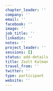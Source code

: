 ```yaml
---
chapter_leader: ''
company: ''
email: ''
facebook: ''
image: ''
job_title: ''
linkedin: ''
notes: ''
project_leader: ''
sessions: []
status: add-details
title: Zsolt Kalman
travel_from: ''
twitter: ''
type: participant
website: ''
---
```


<!-- put more details about participant here -->